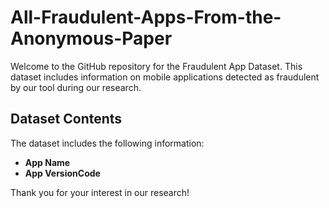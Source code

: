 # All-Fraudulent-Apps-From-the-Anonymous-Paper

Welcome to the GitHub repository for the Fraudulent App Dataset. This dataset includes information on mobile applications detected as fraudulent by our tool during our research.

## Dataset Contents

The dataset includes the following information:

- **App Name**
- **App VersionCode**

Thank you for your interest in our research!

